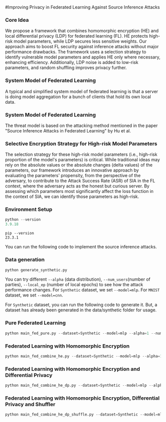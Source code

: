 #Improving Privacy in Federated Learning Against Source Inference Attacks

### Core Idea
We propose a framework that combines homomorphic encryption (HE) and local differential privacy (LDP) for federated learning (FL). HE protects high-risk model parameters, while LDP secures less sensitive weights. Our approach aims to boost FL security against inference attacks without major performance drawbacks. The framework uses a selection strategy to identify vulnerable model parameters and applies HE only where necessary, enhancing efficiency. Additionally, LDP noise is added to low-risk parameters, and random shuffling improves privacy further.

### System Model of Federated Learning

A typical and simplified system model of federated learning is that a server is doing model aggregation for a bunch of clients that hold its own local data.

### System Model of Federated Learning

The threat model is based on the attacking method mentioned in the paper "Source Inference Attacks in Federated Learning" by Hu et al.

### Selective Encryption Strategy for High-risk Model Parameters

The selection strategy for these high-risk model parameters (i.e., high-risk proportion of the model's parameters) is critical. While traditional ideas may rely on the absolute values or the absolute changes (delta values) of the parameters, our framework introduces an innovative approach by evaluating the parameters' propensity, from the perspective of the adversary, to contribute to the Attack Success Rate (ASR) of SIA in the FL context, where the adversary acts as the honest but curious server. By assessing which parameters most significantly affect the loss function in the context of SIA, we can identify those parameters as high-risk.

### Environment Setup
```python
python --version
3.9.18
```
```pip
pip --version
23.3.1
```

You can run the following code to implement the source inference attacks. 

### Data generation
```python
python generate_synthetic.py
```

You can try different `--alpha` (data distribution), `--num_users`(number of parties), `--local_ep` (number of local epochs) to see how the attack performance changes. For `Synthetic` dataset, we set `--model=mlp`. For `MNIST` dataset, we set `--model=cnn`.

For `Synthetic` dataset, you can run the following code to generate it. But, a dataset has already been generated in the data/synthetic folder for usage.

### Pure Federated Learning

```python
python main_fed_pure.py --dataset=Synthetic --model=mlp --alpha=1 --num_users=10 --local_ep=5
```

### Federated Learning with Homomorphic Encryption

```python
python main_fed_combine_he.py --dataset=Synthetic --model=mlp --alpha=1 --num_users=10 --local_ep=5
```

### Federated Learning with Homomorphic Encryption and Differential Privacy

```python
python main_fed_combine_he_dp.py --dataset=Synthetic --model=mlp --alpha=1 --num_users=10 --local_ep=5
```

### Federated Learning with Homomorphic Encryption, Differential Privacy and Shuffler

```python
python main_fed_combine_he_dp_shuffle.py --dataset=Synthetic --model=mlp --alpha=1 --num_users=10 --local_ep=5
```

